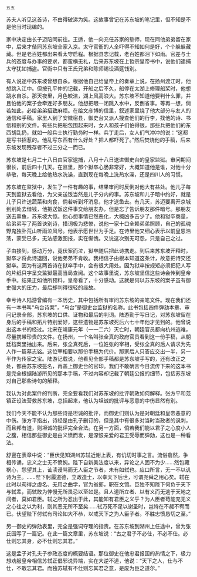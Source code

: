    五五 

   苏夫人听见这首诗，不由得破涕为笑。这故事曾记在苏东坡的笔记里，但不知是不是他当时现编的。

   家中决定由长子迈陪同前往。王适，他一向充任苏家的塾师，现在同他弟弟留在家中，后来才偕同苏东坡全家入京。太守官衙的人全吓得不知如何是好，个个躲躲藏藏。但是老百姓都出来看太守启程。根据县志记载，老百姓都泪下如雨。官差与士兵的态度与办事的要求，都蛮横无礼，后来苏东坡在上哲宗皇帝书中，说他们逮捕太守犹如捕盗。官衙中只有王氏兄弟和陈师锡设酒筵饯别。

   有人说途中苏东坡曾想自杀。根据他自己给皇帝上的奏章上说，在扬州渡江时，他想跳入江中。但按孔平仲的记载，开船之后不久，船停在太湖上修理船桨时，他想跳水自杀。那天夜里，月色皎洁，湖上风高浪大。苏东坡不知道他要判什么罪，并且怕他的案子会牵连好多朋友。他想把眼一闭跳入水中，反倒省事。等再一想，倘若如此，必给弟弟招致麻烦。在给文彦博的信里，叙述家里烧了他大部分与友人的通信和手稿。家里人到了安徽宿县，御史台又派人搜查他们的行李，找他的诗、书信和别的文件。有些兵把船包围起来时，女人和孩子们怕得很，那些兵把他们的东西胡乱扔，就如一般兵士执行勤务时一样。兵丁走后，女人们气冲冲的说：“这都是写书招惹的。他乱写东西有什么好处？把人都吓死了。”然后焚烧他的手稿，后来东坡发现残存者不过三分之一而已。

   苏东坡是七月二十八日由官家逮捕，八月十八日送进御史台的皇家监狱。审问期间很长，前后四十几天。在监里，那个狱卒心肠非常好，大概知道他是谁，对他十分恭敬，每天晚上给他热水洗澡，直到现在每晚上洗热水澡，还是四川人的习惯。

   苏东坡在监狱中，发生了一件有趣的事，结果审问时反倒对他大有益处。他儿子每天到监狱去看他，为父亲送饭当然是儿子分内的事。苏东坡和儿子暗中约好，就是儿子只许送蔬菜和肉食，倘若听到坏消息，他才送鱼去。有几天，苏迈要离开京城到别处去借钱，他把送饭这件事交给朋友办，但是忘了告诉朋友那件暗号。那朋友送去熏鱼，苏东坡大惊。他心想事情已然恶化，大概凶多吉少了。他和狱卒商量，给弟弟写了两首诀别诗，措词极为悲惨，说他一家十口全赖弟弟照顾，自己的孤魂野鬼独卧荒山听雨泣风号。他表示愿世世为手足。在诗里他又细心表示以前皇恩浩荡，蒙受已多，无法感激图报，实在惭愧。又说这次别无可怨，只是自己之过。

   子由接到，感动万分，竟伏案而泣，狱卒随后把此诗携走。到后来苏东坡开释时，狱卒才将此诗退回，说他弟弟不肯收。我相信子由根本知道这条计，故意把诗交还狱卒。因为有这两首诗在狱卒手中，会有很大用处。因为狱卒按规矩必须把犯人写的片纸只字呈交监狱最高当局查阅。这个故事里说，苏东坡坚信这些诗会传到皇帝手中。结果正如他所预料，皇帝看了，十分感动。这就是何以苏东坡的案子虽有御史强大的压力，最后却判得很轻的缘故。

   幸亏诗人陆游曾编有一本历史，其中包括所有审问苏东坡的亲笔文件。现在我们还有一本书叫“乌台诗案”，“乌台”是御史台监狱的名称。此书包括四件弹劾本章、审问记录全部，苏东坡的口供、证物和最后的判词。陆游勤于写日记，对苏东坡留在身后的手稿和拓片特别爱好，这些遗物是苏东坡死后六七十年他才见到的。他曾说出这本书的经过。北宋在靖康元年（一一二六）灭亡时，朝廷官员都向杭州逃难，尽量携带珍贵的文件。在扬州，一个名叫张全真的政府官员看到这一份手稿，从朝廷档案里抽出来。后来，张全真死后，一位姓张的宰相，受张全真的后人请求为先人作一篇墓志铭。这位宰相要以那份手稿为代价。那家后人只答应交出一半，另一半作为传家之宝。陆游记载说，他看见全部手稿都是苏东坡手写的，还有改正之处，都由苏东坡签名，再盖上御史台的官印。我们不敢确言今日流传下来的这本书是完全根据陆游所见的那本手稿，不过内容却记载了朝廷公报的细节，包括苏东坡对自己那些诗句的解释。

   我认为对此案件的判断，完全要看我们对苏东坡的批评朝政如何解释。张方平和范镇正设法营救苏东坡，总括起来，他认为坦诚的批评与恶意的中伤显然有别。

   我们今天不能不认为那些诗是坦诚的批评，而御史们则认为是对朝廷和皇帝恶意的中伤。张方平指出，诗经是由孔子删订的，但是其中有很多对当时当政者的讽刺，而且邦有道，则坦诚的批评完全合法。在另一方面，倘若我们能以君子之心度小人之腹，相信那些御史是由义愤而发，是深恨亲爱的君王受辱而弹劾，这也是一种看法。

   舒亶在表章中说：“臣伏见知湖州苏轼近谢上表，有讥切时事之言。流俗翕然，争相传诵，忠义之士无不愤惋。陛下自新美法度以来，异论之人固不为少……然包藏祸心，怨望其上，讪渎谩骂而无人臣之节者，未有如轼也。应口所言，无一不以讥诗为主。……陛下躬履道德，立政造士，以幸天下后世，可谓尧舜之用心矣。轼在此时以苟得之虚名、无用之曲学，官为省郎，职在文馆。臣独不知陛下何负于天下与轼辈，而轼敢为悖慢无所畏忌以至如是。且人道所立者、以有义而无逃于天地之间者，莫如君臣。轼之所为忍出于此，其能知有君臣之义乎？为人臣者苟能充无义之心往之以为利，则其恶无所不至矣……轼万死不足以谢圣时，岂特在不赧不宥而已。伏望陛下付轼有司论如大不恭，以戒天下之为人臣子者。不胜忠愤恳切之至。”

   另一御史的弹劾表里，完全是强词夺理的指责。在苏东坡到湖州上任途中，曾为张氏园写了一篇记。在此一篇文章里，苏东坡说：“古之君子不必仕，不必不仕。必仕则忘其身，必不仕则忘其君。”

   这是孟子对孔夫子参政态度的概要结语。那位御史在他忠君报国的热情之下，极力想劝服皇帝相信苏轼正倡邪说异端，实在大逆不道，他说：“天下之人，仕与不仕，不敢忘其君。而独苏轼有不仕则忘其君之意，是废为臣之道尔。”

